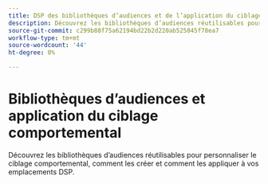 ```yaml
---
title: DSP des bibliothèques d’audiences et de l’application du ciblage comportemental
description: Découvrez les bibliothèques d’audiences réutilisables pour personnaliser le ciblage comportemental.
source-git-commit: c299b88f75a62194bd22b2d220ab525045f78ea7
workflow-type: tm+mt
source-wordcount: '44'
ht-degree: 0%

---
```


# Bibliothèques d’audiences et application du ciblage comportemental

Découvrez les bibliothèques d’audiences réutilisables pour personnaliser le ciblage comportemental, comment les créer et comment les appliquer à vos emplacements DSP.

<!--
>[!VIDEO]()
-->
